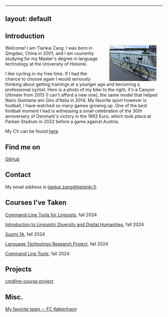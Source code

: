
---
layout: default
---

## Introduction

<img src="bike.jpg" alt="Photo" hspace="20" width="30%" align="right"/> Welcome! I am Tiankai Zang. I was born in Qingdao, China in 2001, and I am cuurently studying for my Master's degree in language technology at the University of Helsinki.

I like cycling in my free time. If I had the chance to choose again I would seriously thinking about getting trainings at a younger age and becoming a professional cyclist. Here is a photo of my bike to the right, it's a Canyon Ultimate from 2013 (I can't afford a new one), the same model that helped Nairo Quintana win Giro d'Italia in 2014. My favorite sport however is football, I have watched so many  games growing up. One of the best football moment I had is witnessing a small celebration of the 30th anniversery of Denmark's victory in the 1992 Euro, which took place at Parken Stadium in 2022 before a game against Austria.

My CV can be found [here](https://www.overleaf.com/read/gwkvnsnwswbf#b0de6e).

## Find me on

[GitHub](https://github.com/tkzang)

## Contact

My email address is tiankai.zang@helsinki.fi.

## Courses I've Taken

[Command-Line Tools for Linguists](https://studies.helsinki.fi/courses/course-implementation/hy-opt-cur-2425-261401a1-c550-4436-91b9-7edf4a1a3b57), fall 2024

[Introduction to Linguistic Diversity and Digital Humanities](https://studies.helsinki.fi/courses/course-implementation/hy-opt-cur-2425-9df97501-21e6-4b8d-9de4-e91303f2ff71), fall 2024

[Suomi 1A](https://studies.helsinki.fi/courses/course-implementation/hy-opt-cur-2425-f0faf3a8-9268-475f-857b-3e8d0dfec1d8), fall 2024

[Language Technology Research Project](https://studies.helsinki.fi/courses/course-implementation/otm-11a65c0b-ee1b-4866-aa0f-3cae92e8e301), fall 2024

[Command Line Tools](https://studies.helsinki.fi/kurssit/opintojakso/otm-92ee484e-456b-409f-a397-d9d2b6e40a2f/KIK-LG221), fall 2024

## Projects
[cmdline-course project](https://github.com/tkzang/cmdline-course)

## Misc. 
[My favorite team -- FC København](https://www.fck.dk/) 
